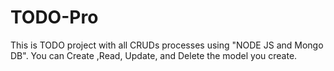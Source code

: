# TODO-Pro
This is TODO project with all CRUDs processes using "NODE JS and Mongo DB". You can Create ,Read, Update, and Delete the model you create.
